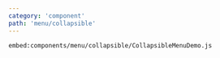 ```yaml
---
category: 'component'
path: 'menu/collapsible'
---
```


`embed:components/menu/collapsible/CollapsibleMenuDemo.js`

